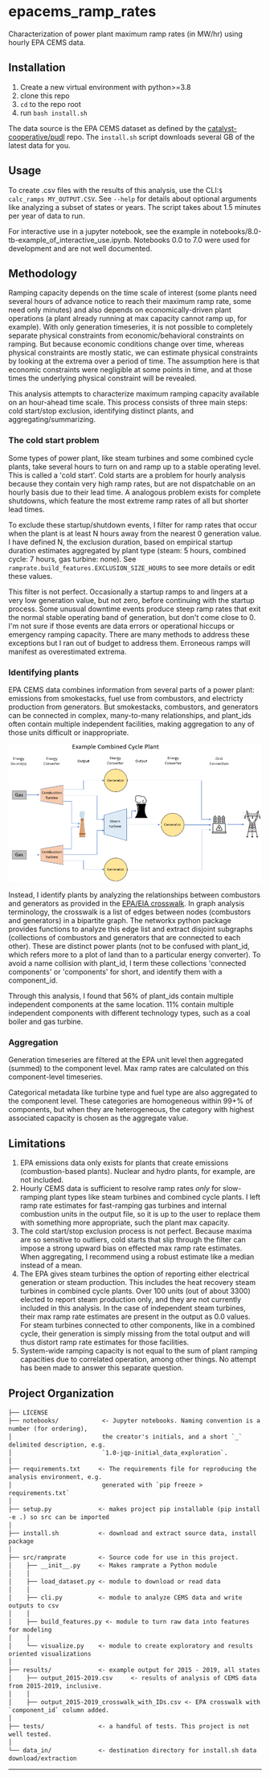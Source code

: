 # epacems_ramp_rates

Characterization of power plant maximum ramp rates (in MW/hr) using hourly EPA CEMS data.

## Installation

1. Create a new virtual environment with python>=3.8
2. clone this repo
3. `cd` to the repo root
4. run `bash install.sh`

The data source is the EPA CEMS dataset as defined by the [catalyst-cooperative/pudl](https://github.com/catalyst-cooperative/pudl) repo. The `install.sh` script downloads several GB of the latest data for you. 

## Usage

To create .csv files with the results of this analysis, use the CLI:`$ calc_ramps MY_OUTPUT.CSV`. See `--help` for details about optional arguments like analyzing a subset of states or years. The script takes about 1.5 minutes per year of data to run.

For interactive use in a jupyter notebook, see the example in notebooks/8.0-tb-example_of_interactive_use.ipynb. Notebooks 0.0 to 7.0 were used for development and are not well documented.

## Methodology

Ramping capacity depends on the time scale of interest (some plants need several hours of advance notice to reach their maximum ramp rate, some need only minutes) and also depends on economically-driven plant operations (a plant already running at max capacity cannot ramp up, for example). With only generation timeseries, it is not possible to completely separate physical constraints from economic/behavioral constraints on ramping. But because economic conditions change over time, whereas physical constraints are mostly static, we can estimate physical constraints by looking at the extrema over a period of time. The assumption here is that economic constraints were negligible at some points in time, and at those times the underlying physical constraint will be revealed.

This analysis attempts to characterize maximum ramping capacity available on an hour-ahead time scale. This process consists of three main steps: cold start/stop exclusion, identifying distinct plants, and aggregating/summarizing.

### The cold start problem

Some types of power plant, like steam turbines and some combined cycle plants, take several hours to turn on and ramp up to a stable operating level. This is called a 'cold start'. Cold starts are a problem for hourly analysis because they contain very high ramp rates, but are not dispatchable on an hourly basis due to their lead time. A analogous problem exists for complete shutdowns, which feature the most extreme ramp rates of all but shorter lead times.

To exclude these startup/shutdown events, I filter for ramp rates that occur when the plant is at least N hours away from the nearest 0 generation value. I have defined N, the exclusion duration, based on empirical startup duration estimates aggregated by plant type (steam: 5 hours, combined cycle: 7 hours, gas turbine: none). See `ramprate.build_features.EXCLUSION_SIZE_HOURS` to see more details or edit these values.

This filter is not perfect. Occasionally a startup ramps to and lingers at a very low generation value, but not zero, before continuing with the startup process. Some unusual downtime events produce steep ramp rates that exit the normal stable operating band of generation, but don't come close to 0. I'm not sure if those events are data errors or operational hiccups or emergency ramping capacity. There are many methods to address these exceptions but I ran out of budget to address them. Erroneous ramps will manifest as overestimated extrema.

### Identifying plants

EPA CEMS data combines information from several parts of a power plant: emissions from smokestacks, fuel use from combustors, and electricty production from generators. But smokestacks, combustors, and generators can be connected in complex, many-to-many relationships, and plant_ids often contain multiple independent facilities, making aggregation to any of those units difficult or inappropriate.

![diagram of combined cycle plant](images/cc_diagram.png)

Instead, I identify plants by analyzing the relationships between combustors and generators as provided in the [EPA/EIA crosswalk](https://github.com/USEPA/camd-eia-crosswalk). In graph analysis terminology, the crosswalk is a list of edges between nodes (combustors and generators) in a bipartite graph. The networkx python package provides functions to analyze this edge list and extract disjoint subgraphs (collections of combustors and generators that are connected to each other). These are distinct power plants (not to be confused with plant_id, which refers more to a plot of land than to a particular energy converter). To avoid a name collision with plant_id, I term these collections 'connected components' or 'components' for short, and identify them with a component_id.

Through this analysis, I found that 56% of plant_ids contain multiple independent components at the same location. 11% contain multiple independent components with different technology types, such as a coal boiler and gas turbine.

### Aggregation

Generation timeseries are filtered at the EPA unit level then aggregated (summed) to the component level. Max ramp rates are calculated on this component-level timeseries.

Categorical metadata like turbine type and fuel type are also aggregated to the component level. These categories are homogeneous within 99+% of components, but when they are heterogeneous, the category with highest associated capacity is chosen as the aggregate value.

## Limitations

1. EPA emissions data only exists for plants that create emissions (combustion-based plants). Nuclear and hydro plants, for example, are not included.
2. Hourly CEMS data is sufficient to resolve ramp rates *only* for slow-ramping plant types like steam turbines and combined cycle plants. I left ramp rate estimates for fast-ramping gas turbines and internal combustion units in the output file, so it is up to the user to replace them with something more appropriate, such the plant max capacity.
3. The cold start/stop exclusion process is not perfect. Because maxima are so sensitive to outliers, cold starts that slip through the filter can impose a strong upward bias on effected max ramp rate estimates. When aggregating, I recommend using a robust estimate like a median instead of a mean.
4. The EPA gives steam turbines the option of reporting either electrical generation or steam production. This includes the heat recovery steam turbines in combined cycle plants. Over 100 units (out of about 3300) elected to report steam production only, and they are not currently included in this analysis. In the case of independent steam turbines, their max ramp rate estimates are present in the output as 0.0 values. For steam turbines connected to other components, like in a combined cycle, their generation is simply missing from the total output and will thus distort ramp rate estimates for those facilities.
5. System-wide ramping capacity is not equal to the sum of plant ramping capacities due to correlated operation, among other things. No attempt has been made to answer this separate question.

## Project Organization

    ├── LICENSE
    ├── notebooks/            <- Jupyter notebooks. Naming convention is a number (for ordering),
    │                         the creator's initials, and a short `_` delimited description, e.g.
    │                         `1.0-jqp-initial_data_exploration`. 
    │
    ├── requirements.txt     <- The requirements file for reproducing the analysis environment, e.g.
    │                         generated with `pip freeze > requirements.txt`
    │
    ├── setup.py             <- makes project pip installable (pip install -e .) so src can be imported
    │
    ├── install.sh           <- download and extract source data, install package
    │
    ├── src/ramprate         <- Source code for use in this project.
    │    ├── __init__.py     <- Makes ramprate a Python module
    │    │
    │    ├── load_dataset.py <- module to download or read data
    │    │
    │    ├── cli.py          <- module to analyze CEMS data and write outputs to csv
    │    │ 
    │    ├── build_features.py <- module to turn raw data into features for modeling
    │    │
    │    └── visualize.py    <- module to create exploratory and results oriented visualizations
    │
    ├── results/             <- example output for 2015 - 2019, all states
    │    ├── output_2015-2019.csv     <- results of analysis of CEMS data from 2015-2019, inclusive.
    │    │
    │    ├── output_2015-2019_crosswalk_with_IDs.csv <- EPA crosswalk with `component_id` column added.
    │    
    ├── tests/               <- a handful of tests. This project is not well tested.
    │    
    └── data_in/             <- destination directory for install.sh data download/extraction

--------
